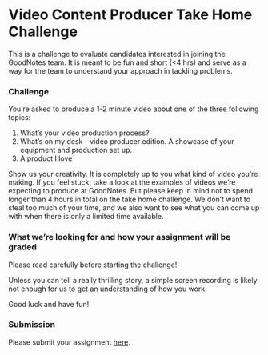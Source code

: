 Video Content Producer Take Home Challenge
===
This is a challenge to evaluate candidates interested in joining the GoodNotes team. It is meant to be fun and short (<4 hrs)
and serve as a way for the team to understand your approach in tackling problems.

### Challenge
You’re asked to produce a 1-2 minute video about one of the three following topics:
1) What’s your video production process?
2) What’s on my desk - video producer edition. A showcase of your equipment and production set up.
3) A product I love

Show us your creativity. It is completely up to you what kind of video you’re making. If you feel stuck, take a look at the
examples of videos we’re expecting to produce at GoodNotes. But please keep in mind not to spend longer than 4 hours in
total on the take home challenge. We don’t want to steal too much of your time, and we also want to see what you can
come up with when there is only a limited time available.

### What we’re looking for and how your assignment will be graded

Please read carefully before starting the challenge!

Unless you can tell a really thrilling story, a simple screen recording is likely not enough for us to get an understanding of
how you work.

Good luck and have fun!

### Submission

Please submit your assignment [here](https://airtable.com/shr2eaeRTGbYJBI5e).
